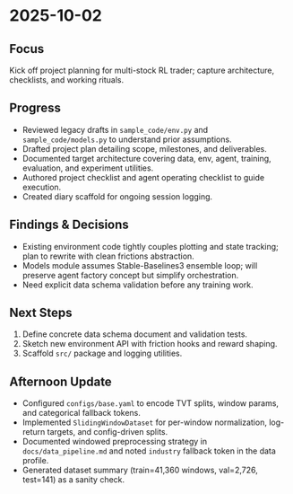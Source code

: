 # 2025-10-02

## Focus
Kick off project planning for multi-stock RL trader; capture architecture, checklists, and working rituals.

## Progress
- Reviewed legacy drafts in `sample_code/env.py` and `sample_code/models.py` to understand prior assumptions.
- Drafted project plan detailing scope, milestones, and deliverables.
- Documented target architecture covering data, env, agent, training, evaluation, and experiment utilities.
- Authored project checklist and agent operating checklist to guide execution.
- Created diary scaffold for ongoing session logging.

## Findings & Decisions
- Existing environment code tightly couples plotting and state tracking; plan to rewrite with clean frictions abstraction.
- Models module assumes Stable-Baselines3 ensemble loop; will preserve agent factory concept but simplify orchestration.
- Need explicit data schema validation before any training work.

## Next Steps
1. Define concrete data schema document and validation tests.
2. Sketch new environment API with friction hooks and reward shaping.
3. Scaffold `src/` package and logging utilities.

## Afternoon Update
- Configured `configs/base.yaml` to encode TVT splits, window params, and categorical fallback tokens.
- Implemented `SlidingWindowDataset` for per-window normalization, log-return targets, and config-driven splits.
- Documented windowed preprocessing strategy in `docs/data_pipeline.md` and noted `industry` fallback token in the data profile.
- Generated dataset summary (train=41,360 windows, val=2,726, test=141) as a sanity check.
